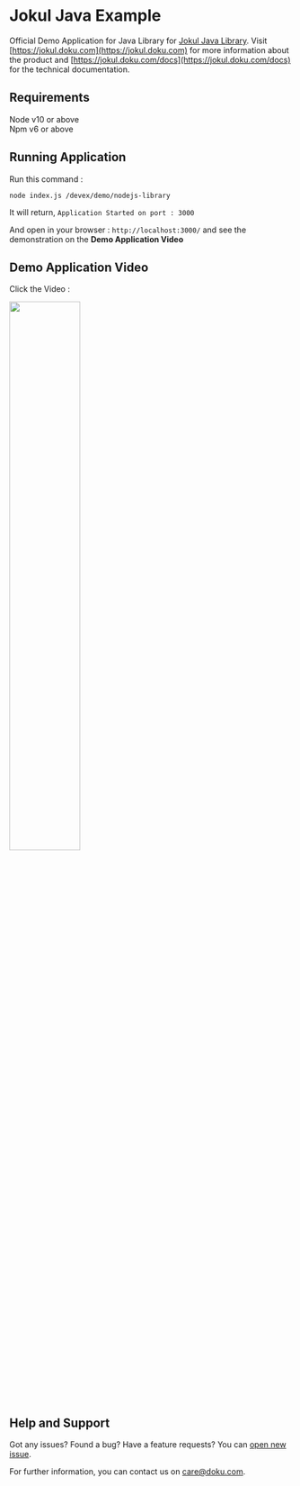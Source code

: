# Jokul Java Example

Official Demo Application for Java Library for [Jokul Java Library](https://github.com/PTNUSASATUINTIARTHA-DOKU/jokul-java-library). Visit [https://jokul.doku.com](https://jokul.doku.com) for more information about the product and [https://jokul.doku.com/docs](https://jokul.doku.com/docs) for the technical documentation.

## Requirements

Node v10 or above<br />
Npm v6 or above

## Running Application

Run this command :
```
node index.js /devex/demo/nodejs-library
```
It will return, `Application Started on port : 3000`

And open in your browser : `http://localhost:3000/` and see the demonstration on the <strong>Demo Application Video</strong>

## Demo Application Video
Click the Video : <br />

[<img src="https://img.youtube.com/vi/FX0bcR-RN6Q/hqdefault.jpg" width="50%">](https://youtu.be/FX0bcR-RN6Q)


## Help and Support

Got any issues? Found a bug? Have a feature requests? You can [open new issue](https://github.com/PTNUSASATUINTIARTHA-DOKU/jokul-nodejs-example/issues/new).

For further information, you can contact us on [care@doku.com](mailto:care@doku.com).
